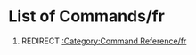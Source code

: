 # List of Commands/fr
1.  REDIRECT [:Category:Command Reference/fr](:Category:Command_Reference/fr.md)
